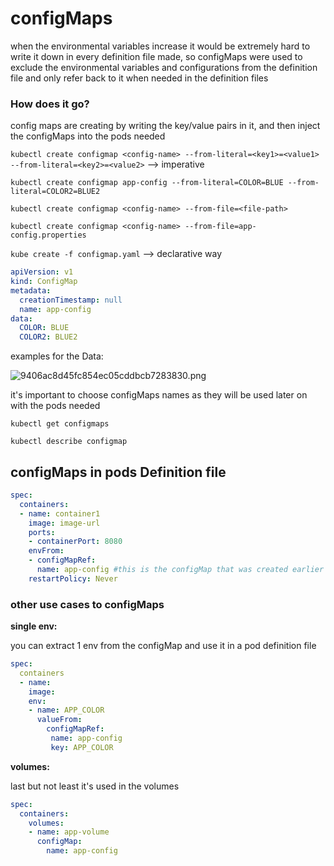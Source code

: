 # configMaps

when the environmental variables increase it would be extremely hard to write it down in every definition file made, so configMaps were used to exclude the environmental variables and configurations from the definition file and only refer back to it when needed in the definition files

### How does it go?

config maps are creating by writing the key/value pairs in it, and then inject the configMaps into the pods needed

`kubectl create configmap <config-name> --from-literal=<key1>=<value1> --from-literal=<key2>=<value2>` --\> imperative

`kubectl create configmap app-config --from-literal=COLOR=BLUE --from-literal=COLOR2=BLUE2`

`kubectl create configmap <config-name> --from-file=<file-path>`

`kubectl create configmap <config-name> --from-file=app-config.properties`

`kube create -f configmap.yaml` --\> declarative way

```YAML
apiVersion: v1
kind: ConfigMap
metadata:
  creationTimestamp: null
  name: app-config
data:
  COLOR: BLUE
  COLOR2: BLUE2
```

examples for the Data:

![9406ac8d45fc854ec05cddbcb7283830.png](../../_resources/9406ac8d45fc854ec05cddbcb7283830.png)

it's important to choose configMaps names as they will be used later on with the pods needed

`kubectl get configmaps`

`kubectl describe configmap`

## configMaps in pods Definition file

```YAML
spec:
  containers:
  - name: container1
    image: image-url
    ports:
    - containerPort: 8080
    envFrom:
    - configMapRef:
      name: app-config #this is the configMap that was created earlier
    restartPolicy: Never
```

### other use cases to configMaps

**single env:**

you can extract 1 env from the configMap and use it in a pod definition file

```YAML
spec:
  containers
  - name:
    image:
    env:
    - name: APP_COLOR
      valueFrom:
        configMapRef:
         name: app-config
         key: APP_COLOR
```

**volumes:**

last but not least it's used in the volumes

```YAML
spec:
  containers:
    volumes:
    - name: app-volume
      configMap:
        name: app-config
```